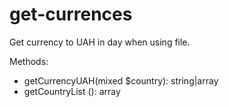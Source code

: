 # get-currences
Get currency to UAH in day when using file.

Methods:
- getCurrencyUAH(mixed $country): string|array
- getCountryList (): array